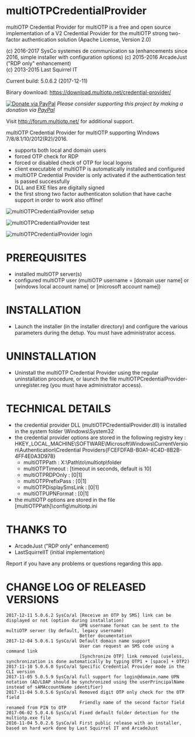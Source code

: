 multiOTPCredentialProvider
==========================
multiOTP Credential Provider for multiOTP is a free and open source implementation of a V2 Credential Provider for the multiOTP strong two-factor authentication solution (Apache License, Version 2.0)

(c) 2016-2017 SysCo systemes de communication sa (enhancements since 2016, simple installer with configuration options)
(c) 2015-2016 ArcadeJust ("RDP only" enhancement)  
(c) 2013-2015 Last Squirrel IT  

Current build: 5.0.6.2 (2017-12-11)

Binary download: https://download.multiotp.net/credential-provider/

[![Donate via PayPal](https://img.shields.io/badge/donate-paypal-87ceeb.svg)](https://www.paypal.com/cgi-bin/webscr?cmd=_donations&currency_code=USD&business=paypal@sysco.ch&item_name=Donation%20for%20multiOTP%20project)
*Please consider supporting this project by making a donation via [PayPal](https://www.paypal.com/cgi-bin/webscr?cmd=_donations&currency_code=USD&business=paypal@sysco.ch&item_name=Donation%20for%20multiOTP%20project)*

Visit http://forum.multiotp.net/ for additional support.


multiOTP Credential Provider for multiOTP supporting Windows 7/8/8.1/10/2012(R2)/2016.
- supports both local and domain users
- forced OTP check for RDP
- forced or disabled check of OTP for local logons
- client executable of multiOTP is automatically installed and configured
- multiOTP Credential Provider is only activated if the authentication test is passed successfully
- DLL and EXE files are digitally signed
- the first strong two factor authenticaton solution that have cache support in order to work also offline!

![multiOTPCredentialProvider setup](https://raw.githubusercontent.com/multiOTP/multiOTPCredentialProvider/master/screenshots/multiOTPCredentialProvider-setup.png)

![multiOTPCredentialProvider test](https://raw.githubusercontent.com/multiOTP/multiOTPCredentialProvider/master/screenshots/multiOTPCredentialProvider-test.png)

![multiOTPCredentialProvider login](https://raw.githubusercontent.com/multiOTP/multiOTPCredentialProvider/master/screenshots/multiOTPCredentialProvider-login.png)


PREREQUISITES
=============
- installed multiOTP server(s)
- configured multiOTP user (multiOTP username = [domain user name] or [windows local account name] or [microsoft account name])


INSTALLATION
============
- Launch the installer (in the installer directory) and configure the various parameters during the detup. You must have administrator access.


UNINSTALLATION
==============
- Uninstall the multiOTP Credential Provider using the regular uninstallation procedure, or launch the file multiOTPCredentialProvider-unregister.reg (you must have administrator access).


TECHNICAL DETAILS
=================
- the credential provider DLL (multiOTPCredentialProvider.dll) is installed in the system folder \Windows\System32
- the credential provider options are stored in the following registry key : HKEY_LOCAL_MACHINE\SOFTWARE\Microsoft\Windows\CurrentVersion\Authentication\Credential Providers\{FCEFDFAB-B0A1-4C4D-8B2B-4FF4E0A3D978}
  - multiOTPPath : X:\Path\to\multiotp\folder
  - multiOTPTimeout : [timeout in seconds, default is 10]
  - multiOTPRDPOnly : [0|1]
  - multiOTPPrefixPass : [0|1]
  - multiOTPDisplaySmsLink : [0|1]
  - multiOTPUPNFormat : [0|1]
- the multiOTP options are stored in the file [multiOTPPath]\config\multiotp.ini


THANKS TO
=========
- ArcadeJust ("RDP only" enhancement)
- LastSquirrelIT (initial implementation)


Report if you have any problems or questions regarding this app.


CHANGE LOG OF RELEASED VERSIONS
===============================
```
2017-12-11 5.0.6.2 SysCo/al [Receive an OTP by SMS] link can be displayed or not (option during installation)
                            UPN username format can be sent to the multiOTP server (by default, legacy username)
                            Better documentation
2017-12-04 5.0.6.1 SysCo/al Default domain name support
                            User can request an SMS code using a command link
                            [Synchronize OTP] link removed (useless, synchronization is done automatically by typing OTP1 + [space] + OTP2)
2017-11-10 5.0.6.0 SysCo/al Specific Credential Provider mode in the CLI version
2017-11-05 5.0.5.9 SysCo/al Full support for login@domain.name UPN notation (AD/LDAP should be synchronized using the userPrincipalName instead of sAMAccountName identifier)
2017-11-04 5.0.5.6 SysCo/al Removed digit OTP only check for the OTP field
                            Friendly name of the second factor field renamed from PIN to OTP
2017-06-02 5.0.4.6 SysCo/al Fixed default folder detection for the multiotp.exe file
2016-11-04 5.0.2.6 SysCo/al First public release with an installer, based on hard work done by Last Squirrel IT and ArcadeJust
```
